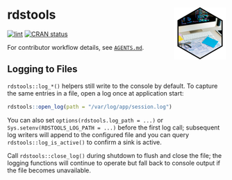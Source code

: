# rdstools <img src="man/figures/logo.png" align="right" height="120" alt="" />


<!-- badges: start -->
[![lint](https://github.com/r-data-science/rdstools/actions/workflows/lint.yaml/badge.svg)](https://github.com/r-data-science/rdstools/actions/workflows/lint.yaml)
[![CRAN status](https://www.r-pkg.org/badges/version/rdstools)](https://CRAN.R-project.org/package=rdstools)
<!-- badges: end -->

For contributor workflow details, see [`AGENTS.md`](AGENTS.md).

## Logging to Files

`rdstools::log_*()` helpers still write to the console by default. To capture
the same entries in a file, open a log once at application start:

```r
rdstools::open_log(path = "/var/log/app/session.log")
```

You can also set `options(rdstools.log_path = ...)` or
`Sys.setenv(RDSTOOLS_LOG_PATH = ...)` before the first log call; subsequent log
writers will append to the configured file and you can query
`rdstools::log_is_active()` to confirm a sink is active.

Call `rdstools::close_log()` during shutdown to flush and close the file; the
logging functions will continue to operate but fall back to console output if
the file becomes unavailable.
